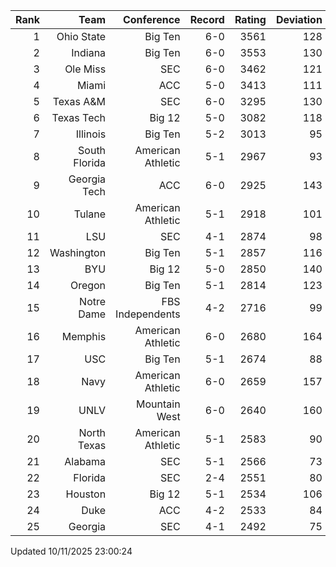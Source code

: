 | Rank  | Team                 | Conference           | Record   | Rating | Deviation |
| ---:  | ---:                 | ---:                 | ---:     | ---:   | ---:      |
| 1     | Ohio State           | Big Ten              | 6-0      | 3561   | 128       |
| 2     | Indiana              | Big Ten              | 6-0      | 3553   | 130       |
| 3     | Ole Miss             | SEC                  | 6-0      | 3462   | 121       |
| 4     | Miami                | ACC                  | 5-0      | 3413   | 111       |
| 5     | Texas A&M            | SEC                  | 6-0      | 3295   | 130       |
| 6     | Texas Tech           | Big 12               | 5-0      | 3082   | 118       |
| 7     | Illinois             | Big Ten              | 5-2      | 3013   | 95        |
| 8     | South Florida        | American Athletic    | 5-1      | 2967   | 93        |
| 9     | Georgia Tech         | ACC                  | 6-0      | 2925   | 143       |
| 10    | Tulane               | American Athletic    | 5-1      | 2918   | 101       |
| 11    | LSU                  | SEC                  | 4-1      | 2874   | 98        |
| 12    | Washington           | Big Ten              | 5-1      | 2857   | 116       |
| 13    | BYU                  | Big 12               | 5-0      | 2850   | 140       |
| 14    | Oregon               | Big Ten              | 5-1      | 2814   | 123       |
| 15    | Notre Dame           | FBS Independents     | 4-2      | 2716   | 99        |
| 16    | Memphis              | American Athletic    | 6-0      | 2680   | 164       |
| 17    | USC                  | Big Ten              | 5-1      | 2674   | 88        |
| 18    | Navy                 | American Athletic    | 6-0      | 2659   | 157       |
| 19    | UNLV                 | Mountain West        | 6-0      | 2640   | 160       |
| 20    | North Texas          | American Athletic    | 5-1      | 2583   | 90        |
| 21    | Alabama              | SEC                  | 5-1      | 2566   | 73        |
| 22    | Florida              | SEC                  | 2-4      | 2551   | 80        |
| 23    | Houston              | Big 12               | 5-1      | 2534   | 106       |
| 24    | Duke                 | ACC                  | 4-2      | 2533   | 84        |
| 25    | Georgia              | SEC                  | 4-1      | 2492   | 75        |

Updated 10/11/2025 23:00:24
